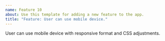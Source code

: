 ```yaml
---
name: Feature 10
about: Use this template for adding a new feature to the app.
title: "Feature: User can use mobile device."
---
```

User can use mobile device with responsive format and CSS adjustments.
